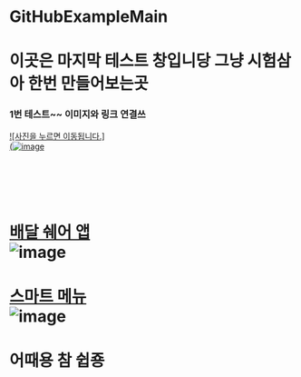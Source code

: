 # GitHubExampleMain
# 이곳은 마지막 테스트 창입니당 그냥 시험삼아 한번 만들어보는곳

### 1번 테스트~~ 이미지와 링크 연결쓰
[![사진을 누르면 이동됩니다.]<br/>(![image](https://user-images.githubusercontent.com/83949732/118624650-4e6bce00-b804-11eb-9fb5-d0e497cd5200.png)
](https://github.com/Najungmin510/GitHubExampleOne/blob/main/README.md)

<br/><br/><br/><br/>

# [배달 쉐어 앱](https://github.com/Najungmin510/GitHubExampleTwo/blob/main/README.md)<br/> ![image](https://user-images.githubusercontent.com/83949732/118625595-1e70fa80-b805-11eb-9779-aceecfac3746.png) &nbsp;&nbsp;&nbsp;&nbsp;&nbsp;&nbsp;&nbsp;&nbsp;&nbsp;&nbsp;&nbsp;&nbsp;&nbsp;&nbsp;&nbsp;
# [스마트 메뉴](https://github.com/Najungmin510/GitHubExampleThree/blob/main/README.md)<br/>![image](https://user-images.githubusercontent.com/83949732/118626157-96d7bb80-b805-11eb-938e-bf7ea8248338.png)

# 어때용 참 쉽죵 

